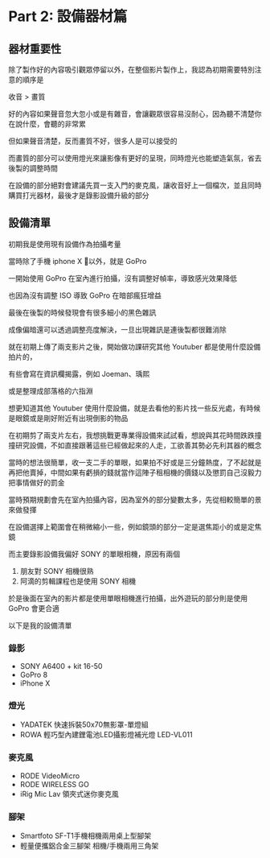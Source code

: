 # Part 2: 設備器材篇


## 器材重要性

除了製作好的內容吸引觀眾停留以外，在整個影片製作上，我認為初期需要特別注意的順序是

收音 > 畫質

好的內容如果聲音忽大忽小或是有雜音，會讓觀眾很容易沒耐心，因為聽不清楚你在說什麼，會聽的非常累

但如果聲音清楚，反而畫質不好，很多人是可以接受的

而畫質的部分可以使用燈光來讓影像有更好的呈現，同時燈光也能塑造氣氛，省去後製的調整時間

在設備的部分絕對會建議先買一支入門的麥克風，讓收音好上一個檔次，並且同時購買打光器材，最後才是錄影設備升級的部分

## 設備清單

初期我是使用現有設備作為拍攝考量

當時除了手機 iphone X 以外，就是 GoPro

一開始使用 GoPro 在室內進行拍攝，沒有調整好幀率，導致感光效果降低

也因為沒有調整 ISO 導致 GoPro 在暗部瘋狂增益

最後在後製的時候發現會有很多細小的黑色雜訊

成像偏暗還可以透過調整亮度解決，一旦出現雜訊是連後製都很難消除

就在初期上傳了兩支影片之後，開始做功課研究其他 Youtuber 都是使用什麼設備拍片的，

有些會寫在資訊欄揭露，例如 Joeman、瑀熙

或是整理成部落格的六指淵

想更知道其他 Youtuber 使用什麼設備，就是去看他的影片找一些反光處，有時候是眼鏡或是剛好附近有出現倒影的物品

在初期剪了兩支片左右，我想挑戰更專業得設備來試試看，想說與其花時間跌跌撞撞研究設備，不如直接跟著這些已經做起來的人走，工欲善其勢必先利其器的概念

當時的想法很簡單，收一支二手的單眼，如果拍不好或是三分鐘熱度，了不起就是再把他賣掉，中間如果有虧損的錢就當作這陣子租相機的價錢以及懲罰自己沒毅力把事情做好的罰金

當時預期規劃會先在室內拍攝內容，因為室外的部分變數太多，先從相較簡單的景來做發揮

在設備選擇上範圍會在稍微縮小一些，例如鏡頭的部分一定是選焦距小的或是定焦鏡

而主要錄影設備我偏好 SONY 的單眼相機，原因有兩個

1. 朋友對 SONY 相機很熟
2. 阿滴的剪輯課程也是使用 SONY 相機

於是後面在室內的影片都是使用單眼相機進行拍攝，出外遊玩的部分則是使用 GoPro 會更合適

以下是我的設備清單

### 錄影

- SONY A6400 + kit 16-50
- GoPro 8
- iPhone X


### 燈光

- YADATEK 快速拆裝50x70無影罩-單燈組
- ROWA 輕巧型內建鋰電池LED攝影燈補光燈 LED-VL011

### 麥克風

- RODE VideoMicro
- RODE WIRELESS GO
- iRig Mic Lav 領夾式迷你麥克風

### 腳架

- Smartfoto SF-T1手機相機兩用桌上型腳架
- 輕量便攜鋁合金三腳架 相機/手機兩用三角架